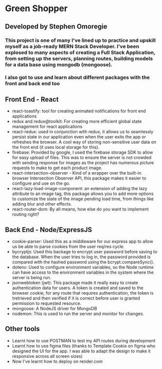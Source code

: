 # Green Shopper

## Developed by Stephen Omoregie

### This project is one of many I've lined up to practice and upskill myself as a job-ready MERN Stack Developer. I've been explosed to many aspects of creating a Full Stack Application, from setting up the servers, planning routes, building models for a data base using mongodb (mongoose).

### I also got to use and learn about different packages with the front and back end too

## Front End - React

- react-toastify: tool for creating animated notifications for front end applications
- redux and redux@toolkit: For creating more efficient global state management for react applications
- react-redux: used in conjunction with redux, it allows us to seamlessly persist state in our application even when the user exits the app or refreshes the browser. A cool way of storing non-sensitive user data on the front end (it uses local storage for this).
- firebase: Provided by google, I used the firebase storage SDK to allow for easy upload of files. This was to ensure the server is not crowded with sending response for images as the project has numerous picture requests to make to get each product image.
- react-intersection-observer - Kind of a wrapper over the built-in browser Intersection Observer API, this package makes it easier to configure and use on the go.
- react-lazy-load-image-component: an extension of adding the lazy attribute to an image tag, this package allows you to add more options to customize the state of the image pending load time, from things like adding blur and other effects.
- react-router-dom: By all means, how else do you want to implement routing right?

## Back End - Node/ExpressJS

- cookie-parser: Used this as a middleware for our express app to allow us be able to parse cookies from the user req/res cycle.
- bycryptjs: Used this backage to encrypt user password before saving to the database. When the user tries to log in, the password provided is compared with the hashed password using the bcrypt.compareSync().
- dotenv: Used to configure environment variables, so the Node runtime can have access to the environment variables in the system where the server is being run.
- jsonwebtoken (jwt): This package made it really easy to create authentication data for users. A token is created and saved to the browser cookie, for any route that requires authentication, the token is tretrieved and then verified if it is correct before user is granted permission to requested resource.
- mongoose: A NodeJS driver for MongoDB
- nodemon: This is used to run the server and monitor for changes.

## Other tools

- Learnt how to use POSTMAN to test my API routes during development
- Learnt how to use figma files (thanks to Template Cookie on figma who designed the UI for the app. I was able to adapt the design to make it responsive across all screen sizes)
- Now I've learnt how to deploy on render.com
